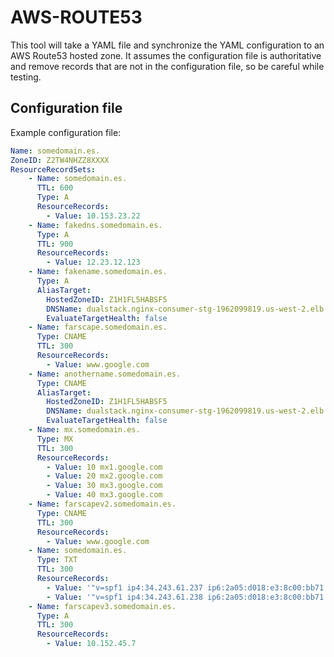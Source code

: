 # AWS-ROUTE53

This tool will take a YAML file and synchronize the YAML configuration to an AWS Route53 
hosted zone.  It assumes the configuration file is authoritative and remove records
that are not in the configuration file, so be careful while testing.

## Configuration file

Example configuration file:

```YAML
Name: somedomain.es.
ZoneID: Z2TW4NHZZ8XXXX
ResourceRecordSets:
    - Name: somedomain.es.
      TTL: 600
      Type: A
      ResourceRecords:
        - Value: 10.153.23.22
    - Name: fakedns.somedomain.es.
      Type: A
      TTL: 900
      ResourceRecords:
        - Value: 12.23.12.123
    - Name: fakename.somedomain.es.
      Type: A
      AliasTarget: 
        HostedZoneID: Z1H1FL5HABSF5
        DNSName: dualstack.nginx-consumer-stg-1962099819.us-west-2.elb.amazonaws.com.
        EvaluateTargetHealth: false
    - Name: farscape.somedomain.es.
      Type: CNAME
      TTL: 300
      ResourceRecords: 
        - Value: www.google.com
    - Name: anothername.somedomain.es.
      Type: CNAME
      AliasTarget: 
        HostedZoneID: Z1H1FL5HABSF5
        DNSName: dualstack.nginx-consumer-stg-1962099819.us-west-2.elb.amazonaws.com.
        EvaluateTargetHealth: false
    - Name: mx.somedomain.es.
      Type: MX
      TTL: 300
      ResourceRecords: 
        - Value: 10 mx1.google.com
        - Value: 20 mx2.google.com
        - Value: 30 mx3.google.com
        - Value: 40 mx3.google.com
    - Name: farscapev2.somedomain.es.
      Type: CNAME
      TTL: 300
      ResourceRecords: 
        - Value: www.google.com
    - Name: somedomain.es.
      Type: TXT
      TTL: 300
      ResourceRecords: 
        - Value: '"v=spf1 ip4:34.243.61.237 ip6:2a05:d018:e3:8c00:bb71:dea8:8b83:851e include:thirdpartydomain.com -all"'
        - Value: '"v=spf1 ip4:34.243.61.238 ip6:2a05:d018:e3:8c00:bb71:dea8:8b83:851e include:thirdpartydomain.com -all"'
    - Name: farscapev3.somedomain.es.
      Type: A
      TTL: 300
      ResourceRecords: 
        - Value: 10.152.45.7

```
